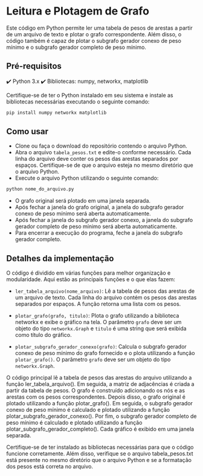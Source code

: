 # **Leitura e Plotagem de Grafo**

Este código em Python permite ler uma tabela de pesos de arestas a partir de um arquivo de texto e plotar o grafo correspondente. Além disso, o código também é capaz de plotar o subgrafo gerador conexo de peso mínimo e o subgrafo gerador completo de peso mínimo.

## **Pré-requisitos**

:heavy_check_mark: Python 3.x
:heavy_check_mark: Bibliotecas: numpy, networkx, matplotlib

Certifique-se de ter o Python instalado em seu sistema e instale as bibliotecas necessárias executando o seguinte comando:

``` markdown
pip install numpy networkx matplotlib
```

## **Como usar**

- Clone ou faça o download do repositório contendo o arquivo Python.
- Abra o arquivo `tabela_pesos.txt` e edite-o conforme necessário. Cada linha do arquivo deve conter os pesos das arestas separados por espaços. Certifique-se de que o arquivo esteja no mesmo diretório que o arquivo Python.
- Execute o arquivo Python utilizando o seguinte comando:
``` markdown
python nome_do_arquivo.py
```
- O grafo original será plotado em uma janela separada.
- Após fechar a janela do grafo original, a janela do subgrafo gerador conexo de peso mínimo será aberta automaticamente.
- Após fechar a janela do subgrafo gerador conexo, a janela do subgrafo gerador completo de peso mínimo será aberta automaticamente.
- Para encerrar a execução do programa, feche a janela do subgrafo gerador completo.

## **Detalhes da implementação**
O código é dividido em várias funções para melhor organização e modularidade. Aqui estão as principais funções e o que elas fazem:

- `ler_tabela_arquivo(nome_arquivo)`: Lê a tabela de pesos das arestas de um arquivo de texto. Cada linha do arquivo contém os pesos das arestas separados por espaços. A função retorna uma lista com os pesos.

- `plotar_grafo(grafo, titulo)`: Plota o grafo utilizando a biblioteca networkx e exibe o gráfico na tela. O parâmetro `grafo` deve ser um objeto do tipo `networkx.Graph` e `titulo` é uma string que será exibida como título do gráfico.

- `plotar_subgrafo_gerador_conexo(grafo)`: Calcula o subgrafo gerador conexo de peso mínimo do grafo fornecido e o plota utilizando a função `plotar_grafo()`. O parâmetro `grafo` deve ser um objeto do tipo `networkx.Graph`.

O código principal lê a tabela de pesos das arestas do arquivo utilizando a função ler_tabela_arquivo(). Em seguida, a matriz de adjacências é criada a partir da tabela de pesos. O grafo é construído adicionando os nós e as arestas com os pesos correspondentes. Depois disso, o grafo original é plotado utilizando a função plotar_grafo(). Em seguida, o subgrafo gerador conexo de peso mínimo é calculado e plotado utilizando a função plotar_subgrafo_gerador_conexo(). Por fim, o subgrafo gerador completo de peso mínimo é calculado e plotado utilizando a função plotar_subgrafo_gerador_completo(). Cada gráfico é exibido em uma janela separada.

Certifique-se de ter instalado as bibliotecas necessárias para que o código funcione corretamente. Além disso, verifique se o arquivo tabela_pesos.txt está presente no mesmo diretório que o arquivo Python e se a formatação dos pesos está correta no arquivo.